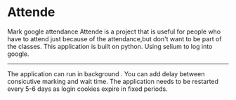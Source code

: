 # Attende
Mark google attendance 
Attende is a project that is useful for people who have to attend just because of the attendance,but don't want to be part of the classes.
This application is built on python.
Using selium to log into google.
____________________________________________________________________
The application can run in background .
You can add delay between consicutive marking and wait time.
The application needs to be restarted every 5-6 days as login cookies expire in fixed periods.
